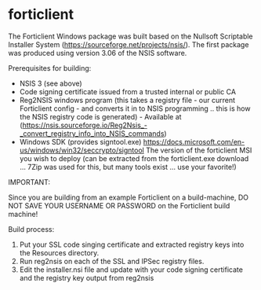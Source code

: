 # forticlient
The Forticlient Windows package was built based on the Nullsoft Scriptable Installer System (https://sourceforge.net/projects/nsis/). The first package was produced using version 3.06 of the NSIS software.



Prerequisites for building:

 * NSIS 3 (see above)
 * Code signing certificate issued from a trusted internal or public CA
 * Reg2NSIS windows program (this takes a registry file - our current Forticlient config - and converts it in to NSIS programming .. this is how the NSIS registry code is generated) - Available at (https://nsis.sourceforge.io/Reg2Nsis_-_convert_registry_info_into_NSIS_commands)
 * Windows SDK (provides signtool.exe) https://docs.microsoft.com/en-us/windows/win32/seccrypto/signtool
 The version of the forticlient MSI you wish to deploy (can be extracted from the forticlient.exe download ... 7Zip was used for this, but many tools exist ... use your favorite!)


IMPORTANT:

Since you are building from an example Forticlient on a build-machine, DO NOT SAVE YOUR USERNAME OR PASSWORD on the Forticlient build machine!





Build process:

1. Put your SSL code singing certificate and extracted registry keys into the Resources directory.
2. Run reg2nsis on each of the SSL and IPSec registry files.
3. Edit the installer.nsi file and update with your code signing certificate and the registry key output from reg2nsis

